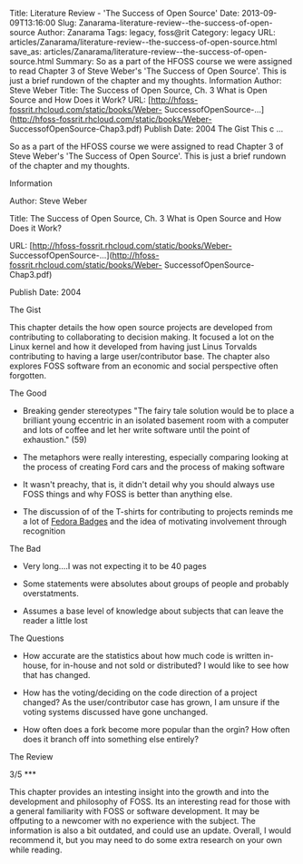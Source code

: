 Title: Literature Review - 'The Success of Open Source'
Date: 2013-09-09T13:16:00
Slug: Zanarama-literature-review--the-success-of-open-source
Author: Zanarama
Tags: legacy, foss@rit
Category: legacy
URL: articles/Zanarama/literature-review--the-success-of-open-source.html
save_as: articles/Zanarama/literature-review--the-success-of-open-source.html
Summary: So as a part of the HFOSS course we were assigned to read Chapter 3 of Steve Weber's 'The Success of Open Source'. This is just a brief rundown of the chapter and my thoughts.  Information  Author: Steve Weber  Title: The Success of Open Source, Ch. 3 What is Open Source and How Does it Work?  URL: [http://hfoss-fossrit.rhcloud.com/static/books/Weber- SuccessofOpenSource-...](http://hfoss-fossrit.rhcloud.com/static/books/Weber- SuccessofOpenSource-Chap3.pdf)  Publish Date: 2004  The Gist  This c ... 

So as a part of the HFOSS course we were assigned to read Chapter 3 of Steve
Weber's 'The Success of Open Source'. This is just a brief rundown of the
chapter and my thoughts.

Information

Author: Steve Weber

Title: The Success of Open Source, Ch. 3 What is Open Source and How Does it
Work?

URL: [http://hfoss-fossrit.rhcloud.com/static/books/Weber-
SuccessofOpenSource-...](http://hfoss-fossrit.rhcloud.com/static/books/Weber-
SuccessofOpenSource-Chap3.pdf)

Publish Date: 2004

The Gist

This chapter details the how open source projects are developed from
contributing to collaborating to decision making. It focused a lot on the
Linux kernel and how it developed from having just Linus Torvalds contributing
to having a large user/contributor base. The chapter also explores FOSS
software from an economic and social perspective often forgotten.

The Good

- Breaking gender stereotypes "The fairy tale solution would be to place a brilliant young eccentric in an isolated basement room with a computer and lots of coffee and let her write software until the point of exhaustion." (59)

- The metaphors were really interesting, especially comparing looking at the process of creating Ford cars and the process of making software

- It wasn't preachy, that is, it didn't detail why you should always use FOSS things and why FOSS is better than anything else.

- The discussion of of the T-shirts for contributing to projects reminds me a lot of [Fedora Badges](https://badges.fedoraproject.org/) and the idea of motivating involvement through recognition

The Bad

- Very long....I was not expecting it to be 40 pages

- Some statements were absolutes about groups of people and probably overstatments.

- Assumes a base level of knowledge about subjects that can leave the reader a little lost

The Questions

- How accurate are the statistics about how much code is written in-house, for in-house and not sold or distributed? I would like to see how that has changed.

- How has the voting/deciding on the code direction of a project changed? As the user/contributor case has grown, I am unsure if the voting systems discussed have gone unchanged.

- How often does a fork become more popular than the orgin? How often does it branch off into something else entirely?

The Review

3/5 ***

This chapter provides an intesting insight into the growth and into the
development and philosophy of FOSS. Its an interesting read for those with a
general familiarity with FOSS or software development. It may be offputing to
a newcomer with no experience with the subject. The information is also a bit
outdated, and could use an update. Overall, I would recommend it, but you may
need to do some extra research on your own while reading.

